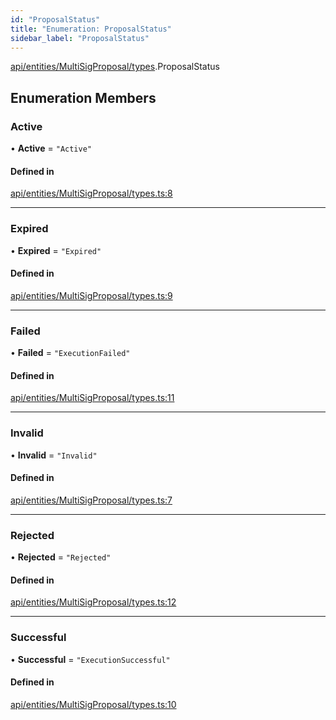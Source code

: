```yaml
---
id: "ProposalStatus"
title: "Enumeration: ProposalStatus"
sidebar_label: "ProposalStatus"
---
```


[api/entities/MultiSigProposal/types](../../../../../../modules/API/Entities/MultiSigProposal/Types/Types.md).ProposalStatus

## Enumeration Members

### Active

• **Active** = ``"Active"``

#### Defined in

[api/entities/MultiSigProposal/types.ts:8](https://github.com/PolymeshAssociation/polymesh-sdk/blob/f8a937f04/src/api/entities/MultiSigProposal/types.ts#L8)

___

### Expired

• **Expired** = ``"Expired"``

#### Defined in

[api/entities/MultiSigProposal/types.ts:9](https://github.com/PolymeshAssociation/polymesh-sdk/blob/f8a937f04/src/api/entities/MultiSigProposal/types.ts#L9)

___

### Failed

• **Failed** = ``"ExecutionFailed"``

#### Defined in

[api/entities/MultiSigProposal/types.ts:11](https://github.com/PolymeshAssociation/polymesh-sdk/blob/f8a937f04/src/api/entities/MultiSigProposal/types.ts#L11)

___

### Invalid

• **Invalid** = ``"Invalid"``

#### Defined in

[api/entities/MultiSigProposal/types.ts:7](https://github.com/PolymeshAssociation/polymesh-sdk/blob/f8a937f04/src/api/entities/MultiSigProposal/types.ts#L7)

___

### Rejected

• **Rejected** = ``"Rejected"``

#### Defined in

[api/entities/MultiSigProposal/types.ts:12](https://github.com/PolymeshAssociation/polymesh-sdk/blob/f8a937f04/src/api/entities/MultiSigProposal/types.ts#L12)

___

### Successful

• **Successful** = ``"ExecutionSuccessful"``

#### Defined in

[api/entities/MultiSigProposal/types.ts:10](https://github.com/PolymeshAssociation/polymesh-sdk/blob/f8a937f04/src/api/entities/MultiSigProposal/types.ts#L10)
